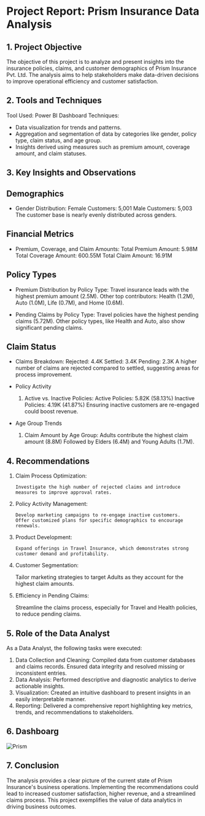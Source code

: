 #                               Project Report: Prism Insurance Data Analysis
                               
## 1. Project Objective
   
The objective of this project is to analyze and present insights into the insurance policies, claims, and customer demographics of Prism Insurance Pvt. Ltd. The analysis aims to help stakeholders make data-driven decisions to improve operational efficiency and customer satisfaction.

## 2. Tools and Techniques
   
Tool Used: Power BI Dashboard
Techniques: 
 -  Data visualization for trends and patterns.
 -  Aggregation and segmentation of data by categories like gender, policy type, claim status, and age group.
 -  Insights derived using measures such as premium amount, coverage amount, and claim statuses.

## 3. Key Insights and Observations

## Demographics
- Gender Distribution:
    Female Customers: 5,001
    Male Customers: 5,003
    The customer base is nearly evenly distributed across genders.
## Financial Metrics
- Premium, Coverage, and Claim Amounts:
    Total Premium Amount: 5.98M
    Total Coverage Amount: 600.55M
    Total Claim Amount: 16.91M
  
## Policy Types
-  Premium Distribution by Policy Type:
    Travel insurance leads with the highest premium amount (2.5M).
    Other top contributors: Health (1.2M), Auto (1.0M), Life (0.7M), and Home (0.6M).
   
- Pending Claims by Policy Type:
    Travel policies have the highest pending claims (5.72M).
    Other policy types, like Health and Auto, also show significant pending claims.
  
## Claim Status
-  Claims Breakdown:
     Rejected: 4.4K
     Settled: 3.4K
     Pending: 2.3K
     A higher number of claims are rejected compared to settled, suggesting areas for process improvement.
   
-  Policy Activity
     1. Active vs. Inactive Policies:
        Active Policies: 5.82K (58.13%)
        Inactive Policies: 4.19K (41.87%)
        Ensuring inactive customers are re-engaged could boost revenue.
-  Age Group Trends
     1. Claim Amount by Age Group:
        Adults contribute the highest claim amount (8.8M)
        Followed by Elders (6.4M) and Young Adults (1.7M).
        
## 4. Recommendations
  1. Claim Process Optimization:
     
         Investigate the high number of rejected claims and introduce measures to improve approval rates.

     
  3. Policy Activity Management:
     
         Develop marketing campaigns to re-engage inactive customers.
         Offer customized plans for specific demographics to encourage renewals.

     
  5. Product Development:
     
         Expand offerings in Travel Insurance, which demonstrates strong customer demand and profitability.
     
  7. Customer Segmentation:
     
        Tailor marketing strategies to target Adults as they account for the highest claim amounts.

     
  9. Efficiency in Pending Claims:
      
        Streamline the claims process, especially for Travel and Health policies, to reduce pending claims.
     
## 5. Role of the Data Analyst
  As a Data Analyst, the following tasks were executed:

  1. Data Collection and Cleaning:
     Compiled data from customer databases and claims records.
     Ensured data integrity and resolved missing or inconsistent entries.
  2. Data Analysis:
     Performed descriptive and diagnostic analytics to derive actionable insights.
  3. Visualization:
     Created an intuitive dashboard to present insights in an easily interpretable manner.
  4. Reporting:
     Delivered a comprehensive report highlighting key metrics, trends, and recommendations to stakeholders.

## 6. Dashboarg
![Prism](https://github.com/user-attachments/assets/b8bf9edc-0204-4d1d-a2f3-922100a4ba2a)

## 7. Conclusion
The analysis provides a clear picture of the current state of Prism Insurance's business operations. Implementing the recommendations could lead to increased customer satisfaction, higher revenue, and a streamlined claims process. This project exemplifies the value of data analytics in driving business outcomes.

